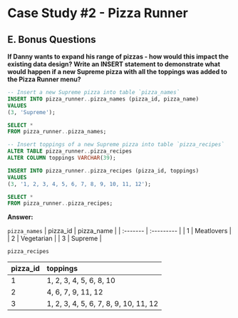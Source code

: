 # Case Study #2 - Pizza Runner

## E. Bonus Questions

**If Danny wants to expand his range of pizzas - how would this impact the existing data design? Write an INSERT statement to demonstrate what would happen if a new Supreme pizza with all the toppings was added to the Pizza Runner menu?**

```sql
-- Insert a new Supreme pizza into table `pizza_names`
INSERT INTO pizza_runner..pizza_names (pizza_id, pizza_name)
VALUES
(3, 'Supreme');

SELECT *
FROM pizza_runner..pizza_names;

-- Insert toppings of a new Supreme pizza into table `pizza_recipes`
ALTER TABLE pizza_runner..pizza_recipes
ALTER COLUMN toppings VARCHAR(39);

INSERT INTO pizza_runner..pizza_recipes (pizza_id, toppings) 
VALUES
(3, '1, 2, 3, 4, 5, 6, 7, 8, 9, 10, 11, 12');

SELECT *
FROM pizza_runner..pizza_recipes;
```

**Answer:**

`pizza_names`
| pizza_id | pizza_name |
| :------- | :--------- |
| 1        | Meatlovers |
| 2        | Vegetarian |
| 3        | Supreme    |

`pizza_recipes`

| pizza_id | toppings                              |
| :------- | :------------------------------------ |
| 1        | 1, 2, 3, 4, 5, 6, 8, 10               |
| 2        | 4, 6, 7, 9, 11, 12                    |
| 3        | 1, 2, 3, 4, 5, 6, 7, 8, 9, 10, 11, 12 |
